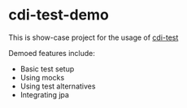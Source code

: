 # cdi-test-demo

This is show-case project for the usage of [cdi-test](https://github.com/guhilling/cdi-test)

Demoed features include:

* Basic test setup
* Using mocks
* Using test alternatives
* Integrating jpa
